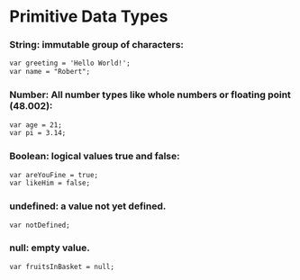 # Primitive Data Types 

### String:  immutable group of characters:

```markdown
var greeting = 'Hello World!';
var name = "Robert";
```
### Number: All number types like whole numbers  or floating point (48.002):

```markdown
var age = 21;
var pi = 3.14;
```
### Boolean: logical values true and false:

```markdown
var areYouFine = true;
var likeHim = false;
```
### undefined: a value not yet defined.

```markdown
var notDefined;
```
### null:  empty value.

```markdown
var fruitsInBasket = null;

```


